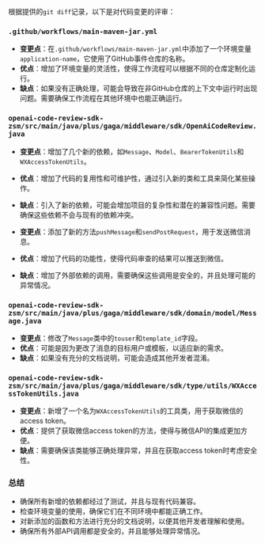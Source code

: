 根据提供的`git diff`记录，以下是对代码变更的评审：

### `.github/workflows/main-maven-jar.yml`

- **变更点**：在`.github/workflows/main-maven-jar.yml`中添加了一个环境变量`application-name`，它使用了GitHub事件仓库的名称。
- **优点**：增加了环境变量的灵活性，使得工作流程可以根据不同的仓库定制化运行。
- **缺点**：如果没有正确处理，可能会导致在非GitHub仓库的上下文中运行时出现问题。需要确保工作流程在其他环境中也能正确运行。

### `openai-code-review-sdk-zsm/src/main/java/plus/gaga/middleware/sdk/OpenAiCodeReview.java`

- **变更点**：增加了几个新的依赖，如`Message`、`Model`、`BearerTokenUtils`和`WXAccessTokenUtils`。
- **优点**：增加了代码的复用性和可维护性，通过引入新的类和工具来简化某些操作。
- **缺点**：引入了新的依赖，可能会增加项目的复杂性和潜在的兼容性问题。需要确保这些依赖不会与现有的依赖冲突。

- **变更点**：添加了新的方法`pushMessage`和`sendPostRequest`，用于发送微信消息。
- **优点**：增加了代码的功能性，使得代码审查的结果可以推送到微信。
- **缺点**：增加了外部依赖的调用，需要确保这些调用是安全的，并且处理可能的异常情况。

### `openai-code-review-sdk-zsm/src/main/java/plus/gaga/middleware/sdk/domain/model/Message.java`

- **变更点**：修改了`Message`类中的`touser`和`template_id`字段。
- **优点**：可能是因为更改了消息的目标用户或模板，以适应新的需求。
- **缺点**：如果没有充分的文档说明，可能会造成其他开发者混淆。

### `openai-code-review-sdk-zsm/src/main/java/plus/gaga/middleware/sdk/type/utils/WXAccessTokenUtils.java`

- **变更点**：新增了一个名为`WXAccessTokenUtils`的工具类，用于获取微信的access token。
- **优点**：提供了获取微信access token的方法，使得与微信API的集成更加方便。
- **缺点**：需要确保该类能够正确处理异常，并且在获取access token时考虑安全性。

### 总结

- 确保所有新增的依赖都经过了测试，并且与现有代码兼容。
- 检查环境变量的使用，确保它们在不同环境中都能正确工作。
- 对新添加的函数和方法进行充分的文档说明，以便其他开发者理解和使用。
- 确保所有外部API调用都是安全的，并且能够处理异常情况。